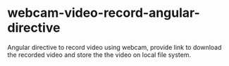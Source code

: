 # webcam-video-record-angular-directive
Angular directive to record video using webcam, provide link to download the recorded video and store the the video on local file system. 
